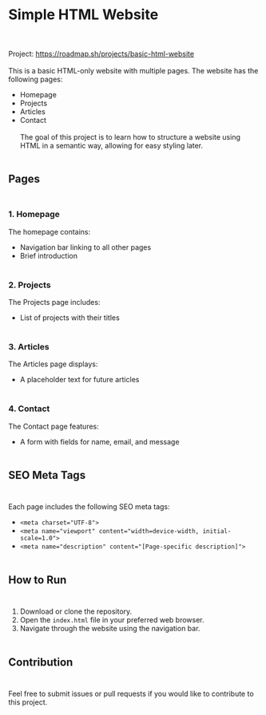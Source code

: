 # Simple HTML Website<br><br>
Project: https://roadmap.sh/projects/basic-html-website <br><br>
This is a basic HTML-only website with multiple pages. The website has the following pages:<br>
- Homepage<br>
- Projects<br>
- Articles<br>
- Contact<br><br>
The goal of this project is to learn how to structure a website using HTML in a semantic way, allowing for easy styling later.<br><br>
## Pages<br><br>
### 1. Homepage<br>
The homepage contains:<br>
- Navigation bar linking to all other pages<br>
- Brief introduction<br><br>
### 2. Projects<br>
The Projects page includes:<br>
- List of projects with their titles<br><br>
### 3. Articles<br>
The Articles page displays:<br>
- A placeholder text for future articles<br><br>
### 4. Contact<br>
The Contact page features:<br>
- A form with fields for name, email, and message<br><br>
## SEO Meta Tags<br><br>
Each page includes the following SEO meta tags:<br>
- `<meta charset="UTF-8">`<br>
- `<meta name="viewport" content="width=device-width, initial-scale=1.0">`<br>
- `<meta name="description" content="[Page-specific description]">`<br><br>
## How to Run<br><br>
1. Download or clone the repository.<br>
2. Open the `index.html` file in your preferred web browser.<br>
3. Navigate through the website using the navigation bar.<br><br>
## Contribution<br><br>
Feel free to submit issues or pull requests if you would like to contribute to this project.<br>
